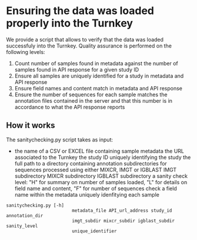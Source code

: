 # Ensuring the data was loaded properly into the Turnkey

We provide a script that allows to verify that the data was loaded successfuly into the Turnkey. Quality assurance is performed on the following levels:

1) Count number of samples found in metadata against the number of samples found in API response for a given study ID
2) Ensure all samples are uniquely identified for a study in metadata and API response
3) Ensure field names and content match in metadata and API response
4) Ensure the number of sequences for each sample matches the annotation files contained in the server and that this number is in accordance to what the API response reports


## How it works

The sanitychecking.py script takes as input:

* the name of a CSV or EXCEL file containing sample metadata
the URL associated to the Turnkey
the study ID uniquely identifying the study
the full path to a directory containing annotation subdirectories for sequences processed using either MIXCR, IMGT or IGBLAST
IMGT subdirectory
MIXCR subdirectory
IGBLAST subdirectory
a sanity check level: "H" for summary on number of samples loaded, "L" for details on field name and content, "F" for number of sequences check 
a field name within the metadata uniquely idenfitying each sample


```
sanitychecking.py [-h]
                         metadata_file API_url_address study_id annotation_dir
                         imgt_subdir mixcr_subdir igblast_subdir sanity_level
                         unique_identifier
```




